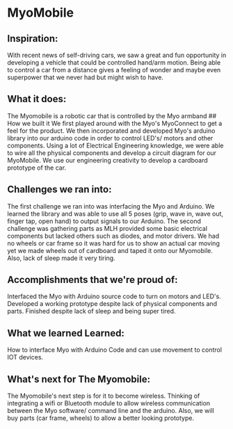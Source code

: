 # MyoMobile

## Inspiration:
With recent news of self-driving cars, we saw a great and fun opportunity in developing a vehicle that could be controlled hand/arm motion. Being able to control a car from a distance gives a feeling of wonder and maybe even superpower that we never had but might wish to have.   
## What it does:
The Myomobile is a robotic car that is controlled by the Myo armband ## How we built it We first played around with the Myo's MyoConnect to get a feel for the product. We then incorporated and developed Myo's arduino library into our arduino code in order to control LED's/ motors and other components. Using a lot of Electrical Engineering knowledge, we were able to wire all the physical components and develop a circuit diagram for our MyoMobile. We use our engineering creativity to develop a cardboard prototype of the car.   
## Challenges we ran into:
The first challenge we ran into was interfacing the Myo and Arduino. We learned the library and was able to use all 5 poses (grip, wave in, wave out, finger tap, open hand) to output signals to our Arduino. The second challenge was gathering parts as MLH provided some basic electrical components but lacked others such as diodes, and motor drivers. We had no wheels or car frame so it was hard for us to show an actual car moving yet we made wheels out of cardboard and taped it onto our Myomobile. Also, lack of sleep made it very tiring. 
## Accomplishments that we're proud of:
Interfaced the Myo with Arduino source code to turn on motors and LED's. Developed a working prototype despite lack of physical components and parts. Finished despite lack of sleep and being super tired.  
## What we learned Learned:
How to interface Myo with Arduino Code and can use movement to control IOT devices. 
## What's next for The Myomobile:
The Myomobile's next step is for it to become wireless. Thinking of integrating a wifi or Bluetooth module to allow wireless communication between the Myo software/ command line and the arduino. Also, we will buy parts (car frame, wheels) to allow a better looking prototype. 
